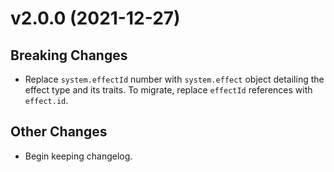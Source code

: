 # v2.0.0 (2021-12-27)

## Breaking Changes

- Replace `system.effectId` number with `system.effect` object detailing the effect type and its traits. To migrate, replace `effectId` references with `effect.id`.

## Other Changes

- Begin keeping changelog.
